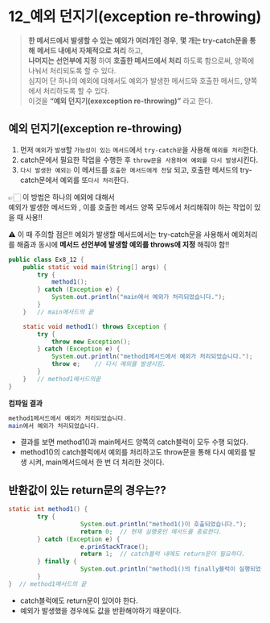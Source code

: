 # 12_예외 던지기(exception re-throwing)
> **한 메서드에서 발생할 수 있는 예외가 여러개인 경우**, **몇 개는 try-catch문을 통해** **메서드 내에서 자체적으로 처리** 하고,  
**나머지는 선언부에 지정** 하여 **호출한 메서드에서 처리** 하도록 함으로써, 양쪽에 나눠서 처리되도록 할 수 있다.  
심지어 단 하나의 예외에 대해서도 예외가 발생한 메서드와 호출한 메서드, 양쪽에서 처리하도록 할 수 있다.  
이것을 **“예외 던지기(exexception re-throwing)”** 라고 한다.
> 

## 예외 던지기(exception re-throwing)

1. 먼저 `예외`가 `발생`할 `가능성이 있는` `메서드`에서 `try-catch문`을 사용해 `예외를 처리`한다.
2. catch문에서 필요한 작업을 수행한 후 `throw문을 사용하여 예외를 다시 발생`시킨다.
3. `다시 발생한 예외는` 이 메서드를 `호출한 메서드에게 전달` 되고, 호출한 메서드의 try-catch문에서 예외를 또`다시 처리`한다.

👉🏻 이 방법은 하나의 예외에 대해서  
예외가 발생한 메서드와 , 이를 호출한 메서드 양쪽 모두에서 처리해줘야 하는 작업이 있을 때 사용!!



⚠️ 이 때 주의할 점은!! 
예외가 발생할 메서드에서는 try-catch문을 사용해서 예외처리를 해줌과 동시에 **메서드 선언부에 발생할 예외를 throws에 지정** 해줘야 함!!

</aside>

```java
public class Ex8_12 {
    public static void main(String[] args) {
        try {
            method1();
        } catch (Exception e) {
            System.out.println("main에서 예외가 처리되었습니다.");
        }
    }   // main메서드의 끝

    static void method1() throws Exception {
        try {
            throw new Exception();
        } catch (Exception e) {
            System.out.println("method1메서드에서 예외가 처리되었습니다.");
            throw e;    // 다시 예외를 발생시킴.
        }
    }   // method1메서드의끝
}
```

**컴파일 결과**

```java
method1메서드에서 예외가 처리되었습니다.
main에서 예외가 처리되었습니다.
```

- 결과를 보면 method1()과 main메서드 양쪽의 catch블럭이 모두 수행 되었다.
- method1()의 catch블럭에서 예외를 처리하고도 throw문을 통해 다시 예외를 발생 시켜, main메서드에서 한 번 더 처리한 것이다.

## 반환값이 있는 return문의 경우는??

```java
static int method1() {
		try {
					System.out.println("method1()이 호출되었습니다.");
					return 0;  // 현재 실행중인 메서드를 종료한다.
		} catch (Exception e) {
					e.prinStackTrace();
					return 1;  // catch블럭 내에도 return문이 필요하다.
		} finally {
					System.out.println("method1()의 finally블럭이 실행되었습니다.");
		}
}  // method1메서드의 끝
```

- catch블럭에도 return문이 있어야 한다.
- 예외가 발생했을 경우에도 값을 반환해야하기 때문이다.
